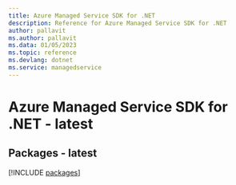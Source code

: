 ```yaml
---
title: Azure Managed Service SDK for .NET
description: Reference for Azure Managed Service SDK for .NET
author: pallavit
ms.author: pallavit
ms.data: 01/05/2023
ms.topic: reference
ms.devlang: dotnet
ms.service: managedservice
---
```

# Azure Managed Service SDK for .NET - latest
## Packages - latest
[!INCLUDE [packages](managed-service-index.md)]